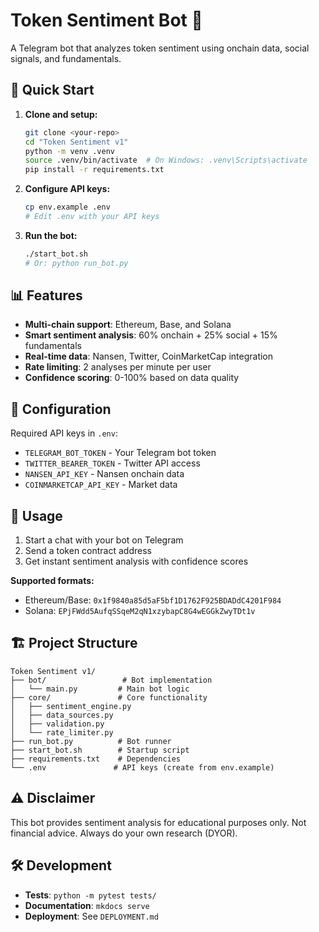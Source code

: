 # Token Sentiment Bot 🤖

A Telegram bot that analyzes token sentiment using onchain data, social signals, and fundamentals.

## 🚀 Quick Start

1. **Clone and setup:**
   ```bash
   git clone <your-repo>
   cd "Token Sentiment v1"
   python -m venv .venv
   source .venv/bin/activate  # On Windows: .venv\Scripts\activate
   pip install -r requirements.txt
   ```

2. **Configure API keys:**
   ```bash
   cp env.example .env
   # Edit .env with your API keys
   ```

3. **Run the bot:**
   ```bash
   ./start_bot.sh
   # Or: python run_bot.py
   ```

## 📊 Features

- **Multi-chain support**: Ethereum, Base, and Solana
- **Smart sentiment analysis**: 60% onchain + 25% social + 15% fundamentals
- **Real-time data**: Nansen, Twitter, CoinMarketCap integration
- **Rate limiting**: 2 analyses per minute per user
- **Confidence scoring**: 0-100% based on data quality

## 🔧 Configuration

Required API keys in `.env`:
- `TELEGRAM_BOT_TOKEN` - Your Telegram bot token
- `TWITTER_BEARER_TOKEN` - Twitter API access
- `NANSEN_API_KEY` - Nansen onchain data
- `COINMARKETCAP_API_KEY` - Market data

## 📱 Usage

1. Start a chat with your bot on Telegram
2. Send a token contract address
3. Get instant sentiment analysis with confidence scores

**Supported formats:**
- Ethereum/Base: `0x1f9840a85d5aF5bf1D1762F925BDADdC4201F984`
- Solana: `EPjFWdd5AufqSSqeM2qN1xzybapC8G4wEGGkZwyTDt1v`

## 🏗️ Project Structure

```
Token Sentiment v1/
├── bot/                 # Bot implementation
│   └── main.py         # Main bot logic
├── core/               # Core functionality
│   ├── sentiment_engine.py
│   ├── data_sources.py
│   ├── validation.py
│   └── rate_limiter.py
├── run_bot.py          # Bot runner
├── start_bot.sh        # Startup script
├── requirements.txt    # Dependencies
└── .env               # API keys (create from env.example)
```

## ⚠️ Disclaimer

This bot provides sentiment analysis for educational purposes only. Not financial advice. Always do your own research (DYOR).

## 🛠️ Development

- **Tests**: `python -m pytest tests/`
- **Documentation**: `mkdocs serve`
- **Deployment**: See `DEPLOYMENT.md`
